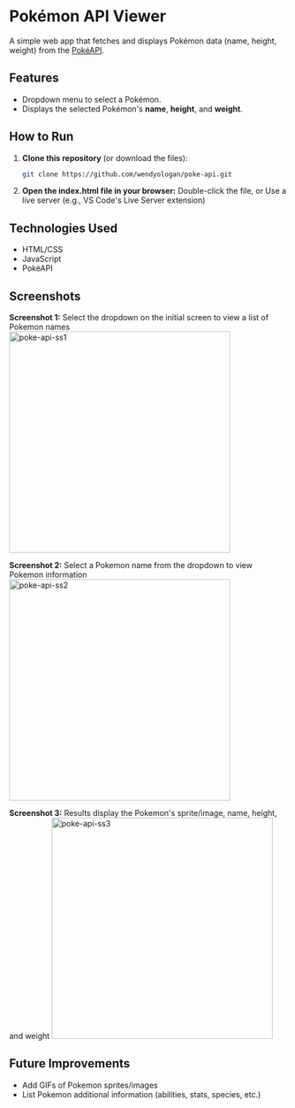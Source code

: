 # Pokémon API Viewer  

A simple web app that fetches and displays Pokémon data (name, height, weight) from the [PokéAPI](https://pokeapi.co/).  

## Features  
- Dropdown menu to select a Pokémon.  
- Displays the selected Pokémon's **name**, **height**, and **weight**.  

## How to Run  
1. **Clone this repository** (or download the files):  
   ```bash  
   git clone https://github.com/wendyologan/poke-api.git

2. **Open the index.html file in your browser:**
   Double-click the file, or
   Use a live server (e.g., VS Code's Live Server extension)

## Technologies Used
- HTML/CSS
- JavaScript
- PokéAPI

## Screenshots

**Screenshot 1:** Select the dropdown on the initial screen to view a list of Pokemon names
<img width="400" alt="poke-api-ss1" src="https://github.com/user-attachments/assets/a7329467-1d4f-465b-bffe-9203c8075c63" />

**Screenshot 2:** Select a Pokemon name from the dropdown to view Pokemon information
<img width="400" alt="poke-api-ss2" src="https://github.com/user-attachments/assets/28bbf63e-3254-4743-b21d-96c3eb3b7f03" />

**Screenshot 3:** Results display the Pokemon's sprite/image, name, height, and weight
<img width="400" alt="poke-api-ss3" src="https://github.com/user-attachments/assets/22be0410-3a82-4165-b3dd-f97b79c1c915" />


## Future Improvements
- Add GIFs of Pokemon sprites/images
- List Pokemon additional information (abilities, stats, species, etc.)
